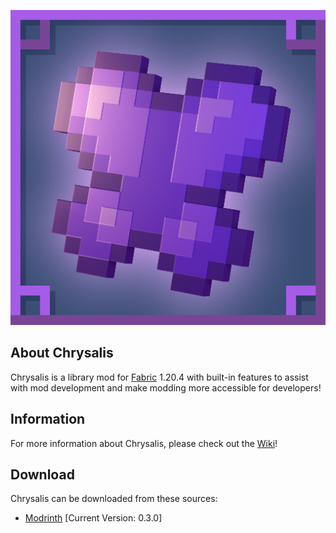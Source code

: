 ![github_icon](images/mod_icon.png)

## **About Chrysalis**

Chrysalis is a library mod for [Fabric](https://fabricmc.net) 1.20.4 with built-in features to assist with mod development and make modding more accessible for developers!

## **Information**

For more information about Chrysalis, please check out the [Wiki](https://github.com/Sydokiddo/chrysalis/wiki)!

## **Download**

Chrysalis can be downloaded from these sources:

* [Modrinth](https://modrinth.com/mod/chrysalis) [Current Version: 0.3.0]
